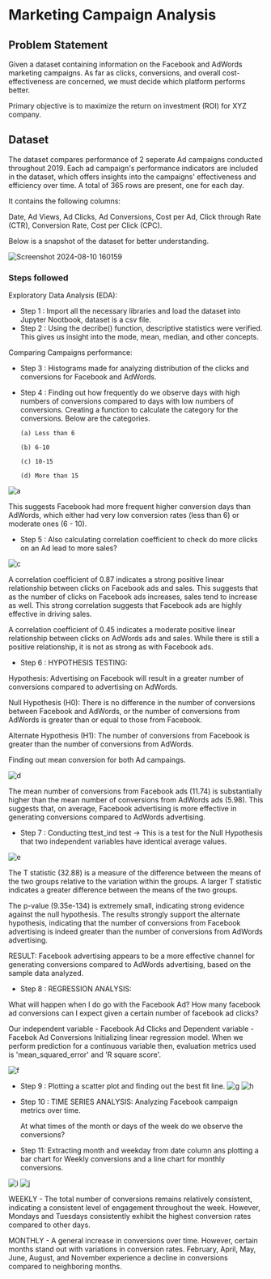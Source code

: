 # Marketing Campaign Analysis

## Problem Statement

Given a dataset containing information on the Facebook and AdWords marketing campaigns. As far as clicks, conversions, and overall cost-effectiveness are concerned, we must decide which platform performs better.

Primary objective is to maximize the return on investment (ROI) for XYZ company.

## Dataset

The dataset compares performance of 2 seperate Ad campaigns conducted throughout 2019. Each ad campaign's performance indicators are included in the dataset, which offers insights into the campaigns' effectiveness and efficiency over time.
A total of 365 rows are present, one for each day.

It contains the following columns:

Date,
Ad Views,
Ad Clicks, Ad Conversions, Cost per Ad, Click through Rate (CTR), Conversion Rate, Cost per Click (CPC).

Below is a snapshot of the dataset for better understanding.

![Screenshot 2024-08-10 160159](https://github.com/user-attachments/assets/13113be5-db45-497c-ac7c-18f4058a1d8d)

### Steps followed 

Exploratory Data Analysis (EDA):
- Step 1 : Import all the necessary libraries and load the dataset into Jupyter Nootbook, dataset is a csv file.
- Step 2 : Using the decribe() function, descriptive statistics were verified. This gives us insight into the mode, mean, median, and other concepts.

Comparing Campaigns performance:
- Step 3 : Histograms made for analyzing distribution of the clicks and conversions for Facebook and AdWords.
- Step 4 : Finding out how frequently do we observe days with high numbers of conversions compared to days with low numbers of conversions. 
  Creating a function to calculate the category for the conversions. Below are the categories.

      (a) Less than 6

      (b) 6-10

      (c) 10-15

      (d) More than 15
 ![a](https://github.com/user-attachments/assets/47e1be1b-3e2a-419e-bf88-c39316138cd2)

   This suggests Facebook had more frequent higher conversion days than AdWords, which either had very low conversion rates (less than 6) or moderate ones (6 - 10).

- Step 5 :  Also calculating correlation coefficient to check do more clicks on an Ad lead to more sales?

![c](https://github.com/user-attachments/assets/4056def3-685a-4dd9-ae3a-6873e4d017a9)

A correlation coefficient of 0.87 indicates a strong positive linear relationship between clicks on Facebook ads and sales. This suggests that as the number of clicks on Facebook ads increases, sales tend to increase as well.
This strong correlation suggests that Facebook ads are highly effective in driving sales.

A correlation coefficient of 0.45 indicates a moderate positive linear relationship between clicks on AdWords ads and sales. While there is still a positive relationship, it is not as strong as with Facebook ads.


- Step 6 :  HYPOTHESIS TESTING:

 Hypothesis: Advertising on Facebook will result in a greater number of conversions compared to advertising on AdWords. 

Null Hypothesis (H0): There is no difference in the number of conversions between Facebook and AdWords, or the number of conversions from AdWords is greater than or equal to those from Facebook.

Alternate Hypothesis (H1): The number of conversions from Facebook is greater than the number of conversions from AdWords.

Finding out mean conversion for both Ad campaings.

![d](https://github.com/user-attachments/assets/44f4c864-3184-440e-a007-cb3389b7bd42)

The mean number of conversions from Facebook ads (11.74) is substantially higher than the mean number of conversions from AdWords ads (5.98). This suggests that, on average, Facebook advertising is more effective in generating conversions compared to AdWords advertising.

- Step 7 : Conducting ttest_ind test -> This is a test for the Null Hypothesis that two independent variables have identical average values.

![e](https://github.com/user-attachments/assets/bb50b4f9-195f-4912-8a74-7035eaa85ce8)

The T statistic (32.88) is a measure of the difference between the means of the two groups relative to the variation within the groups. A larger T statistic indicates a greater difference between the means of the two groups.

The p-value (9.35e-134) is extremely small, indicating strong evidence against the null hypothesis.
The results strongly support the alternate hypothesis, indicating that the number of conversions from Facebook advertising is indeed greater than the number of conversions from AdWords advertising. 

RESULT: Facebook advertising appears to be a more effective channel for generating conversions compared to AdWords advertising, based on the sample data analyzed.

- Step 8 : REGRESSION ANALYSIS:

What will happen when I do go with the Facebook Ad? How many facebook ad conversions can I expect given a certain number of facebook ad clicks?

Our independent variable - Facebook Ad Clicks and Dependent variable - Facebok Ad Conversions
Initializing linear regression model. When we perform prediction for a continuous variable then, evaluation metrics used is 'mean_squared_error' and 'R square score'.
  
![f](https://github.com/user-attachments/assets/4e10a739-bd6f-4f3e-bc89-fae0170c3b30)

- Step 9 : Plotting a scatter plot and finding out the best fit line.
![g](https://github.com/user-attachments/assets/deca9c31-623b-4ea6-b7a3-22391090463f)
![h](https://github.com/user-attachments/assets/6ae71015-a12e-475c-bad7-b59525e88972)


- Step 10 : TIME SERIES ANALYSIS:
Analyzing Facebook campaign metrics over time.

     At what times of the month or days of the week do we observe the conversions?

- Step 11: Extracting month and weekday from date column ans plotting a bar chart for Weekly conversions and a line chart for monthly conversions.
  
![i](https://github.com/user-attachments/assets/9c9387c1-f302-4932-953c-15a0f3a3cf91)
![j](https://github.com/user-attachments/assets/8e34fe8b-d304-473a-a614-95cdc80313b7)

WEEKLY - The total number of conversions remains relatively consistent, indicating a consistent level of engagement throughout the week. However, Mondays and Tuesdays consistently exhibit the highest conversion rates compared to other days.

MONTHLY - A general increase in conversions over time. However, certain months stand out with variations in conversion rates. February, April, May, June, August, and November experience a decline in conversions compared to neighboring months.






